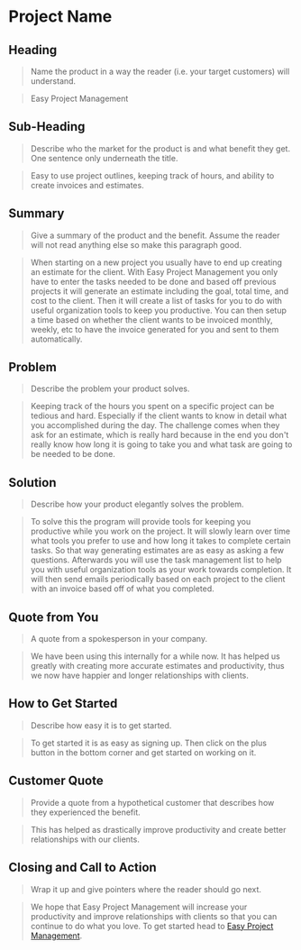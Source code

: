 # Project Name #

<!--
> This material was originally posted [here](http://www.quora.com/What-is-Amazons-approach-to-product-development-and-product-management). It is reproduced here for posterities sake.

There is an approach called "working backwards" that is widely used at Amazon. They work backwards from the customer, rather than starting with an idea for a product and trying to bolt customers onto it. While working backwards can be applied to any specific product decision, using this approach is especially important when developing new products or features.

For new initiatives a product manager typically starts by writing an internal press release announcing the finished product. The target audience for the press release is the new/updated product's customers, which can be retail customers or internal users of a tool or technology. Internal press releases are centered around the customer problem, how current solutions (internal or external) fail, and how the new product will blow away existing solutions.

If the benefits listed don't sound very interesting or exciting to customers, then perhaps they're not (and shouldn't be built). Instead, the product manager should keep iterating on the press release until they've come up with benefits that actually sound like benefits. Iterating on a press release is a lot less expensive than iterating on the product itself (and quicker!).

If the press release is more than a page and a half, it is probably too long. Keep it simple. 3-4 sentences for most paragraphs. Cut out the fat. Don't make it into a spec. You can accompany the press release with a FAQ that answers all of the other business or execution questions so the press release can stay focused on what the customer gets. My rule of thumb is that if the press release is hard to write, then the product is probably going to suck. Keep working at it until the outline for each paragraph flows.

Oh, and I also like to write press-releases in what I call "Oprah-speak" for mainstream consumer products. Imagine you're sitting on Oprah's couch and have just explained the product to her, and then you listen as she explains it to her audience. That's "Oprah-speak", not "Geek-speak".

Once the project moves into development, the press release can be used as a touchstone; a guiding light. The product team can ask themselves, "Are we building what is in the press release?" If they find they're spending time building things that aren't in the press release (overbuilding), they need to ask themselves why. This keeps product development focused on achieving the customer benefits and not building extraneous stuff that takes longer to build, takes resources to maintain, and doesn't provide real customer benefit (at least not enough to warrant inclusion in the press release).
 -->

## Heading ##
  > Name the product in a way the reader (i.e. your target customers) will understand.

  > Easy Project Management

## Sub-Heading ##
  > Describe who the market for the product is and what benefit they get. One sentence only underneath the title.

  > Easy to use project outlines, keeping track of hours, and ability to create invoices and estimates.

## Summary ##
  > Give a summary of the product and the benefit. Assume the reader will not read anything else so make this paragraph good.

  > When starting on a new project you usually have to end up creating an estimate for the client. With Easy Project Management you only have to enter the tasks needed to be done and based off previous projects it will generate an estimate including the goal, total time, and cost to the client. Then it will create a list of tasks for you to do with useful organization tools to keep you productive. You can then setup a time based on whether the client wants to be invoiced monthly, weekly, etc to have the invoice generated for you and sent to them automatically.

## Problem ##
  > Describe the problem your product solves.

  > Keeping track of the hours you spent on a specific project can be tedious and hard. Especially if the client wants to know in detail what you accomplished during the day. The challenge comes when they ask for an estimate, which is really hard because in the end you don't really know how long it is going to take you and what task are going to be needed to be done.

## Solution ##
  > Describe how your product elegantly solves the problem.

  > To solve this the program will provide tools for keeping you productive while you work on the project. It will slowly learn over time what tools you prefer to use and how long it takes to complete certain tasks. So that way generating estimates are as easy as asking a few questions. Afterwards you will use the task management list to help you with useful organization tools as your work towards completion. It will then send emails periodically based on each project to the client with an invoice based off of what you completed.

## Quote from You ##
  > A quote from a spokesperson in your company.

  > We have been using this internally for a while now. It has helped us greatly with creating more accurate estimates and productivity, thus we now have happier and longer relationships with clients.

## How to Get Started ##
  > Describe how easy it is to get started.

  > To get started it is as easy as signing up. Then click on the plus button in the bottom corner and get started on working on it.

## Customer Quote ##
  > Provide a quote from a hypothetical customer that describes how they experienced the benefit.

  > This has helped as drastically improve productivity and create better relationships with our clients.

## Closing and Call to Action ##
  > Wrap it up and give pointers where the reader should go next.

  > We hope that Easy Project Management will increase your productivity and improve relationships with clients so that you can continue to do what you love. To get started head to [Easy Project Management](http://camel-project-management.meteor.com).
